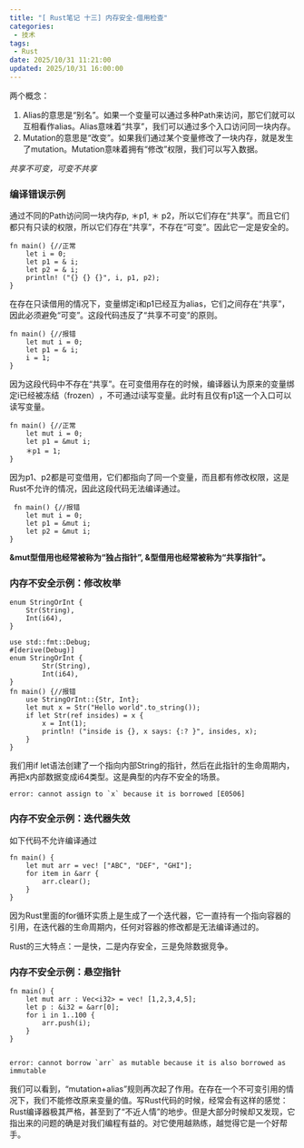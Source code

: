 ```yaml
---
title: "[ Rust笔记 十三] 内存安全-借用检查"
categories: 
 - 技术
tags:
 - Rust
date: 2025/10/31 11:21:00
updated: 2025/10/31 16:00:00
---
```


两个概念：

1. Alias的意思是“别名”​。如果一个变量可以通过多种Path来访问，那它们就可以互相看作alias。Alias意味着“共享”​，我们可以通过多个入口访问同一块内存。
1. Mutation的意思是“改变”​。如果我们通过某个变量修改了一块内存，就是发生了mutation。Mutation意味着拥有“修改”权限，我们可以写入数据。

*共享不可变，可变不共享*


### 编译错误示例

通过不同的Path访问同一块内存p, ＊p1, ＊ p2，所以它们存在“共享”​。而且它们都只有只读的权限，所以它们存在“共享”​，不存在“可变”​。因此它一定是安全的。

    fn main() {//正常
        let i = 0;
        let p1 = & i;
        let p2 = & i;
        println! ("{} {} {}", i, p1, p2);
    }

在存在只读借用的情况下，变量绑定i和p1已经互为alias，它们之间存在“共享”​，因此必须避免“可变”​。这段代码违反了“共享不可变”的原则。

    fn main() {//报错
        let mut i = 0;
        let p1 = & i;
        i = 1;
    }

因为这段代码中不存在“共享”​。在可变借用存在的时候，编译器认为原来的变量绑定i已经被冻结（frozen）​，不可通过i读写变量。此时有且仅有p1这一个入口可以读写变量。

    fn main() {//正常
        let mut i = 0;
        let p1 = &mut i;
        ＊p1 = 1;
    }


因为p1、p2都是可变借用，它们都指向了同一个变量，而且都有修改权限，这是Rust不允许的情况，因此这段代码无法编译通过。

     fn main() {//报错
        let mut i = 0;
        let p1 = &mut i;
        let p2 = &mut i;
    }

**&mut型借用也经常被称为“独占指针”, &型借用也经常被称为“共享指针”​。**

<!--more-->

### 内存不安全示例：修改枚举

    enum StringOrInt {
        Str(String),
        Int(i64),
    }

    use std::fmt::Debug;
    #[derive(Debug)]
    enum StringOrInt {
            Str(String),
            Int(i64),
    }
    fn main() {//报错
        use StringOrInt::{Str, Int};
        let mut x = Str("Hello world".to_string());
        if let Str(ref insides) = x {
            x = Int(1);
            println! ("inside is {}, x says: {:? }", insides, x);
        }
    }

我们用if let语法创建了一个指向内部String的指针，然后在此指针的生命周期内，再把x内部数据变成i64类型。这是典型的内存不安全的场景。

    error: cannot assign to `x` because it is borrowed [E0506]

### 内存不安全示例：迭代器失效

如下代码不允许编译通过

    fn main() {
        let mut arr = vec! ["ABC", "DEF", "GHI"];
        for item in &arr {
            arr.clear();
        }
    }

因为Rust里面的for循环实质上是生成了一个迭代器，它一直持有一个指向容器的引用，在迭代器的生命周期内，任何对容器的修改都是无法编译通过的。

Rust的三大特点：一是快，二是内存安全，三是免除数据竞争。


### 内存不安全示例：悬空指针


    fn main() {
        let mut arr : Vec<i32> = vec! [1,2,3,4,5];
        let p : &i32 = &arr[0];
        for i in 1..100 {
            arr.push(i);
        }
    }


    error: cannot borrow `arr` as mutable because it is also borrowed as immutable    

我们可以看到，​“mutation+alias”规则再次起了作用。在存在一个不可变引用的情况下，我们不能修改原来变量的值。写Rust代码的时候，经常会有这样的感觉：Rust编译器极其严格，甚至到了“不近人情”的地步。但是大部分时候却又发现，它指出来的问题的确是对我们编程有益的。对它使用越熟练，越觉得它是一个好帮手。


